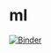 # ml
[![Binder](https://mybinder.org/badge_logo.svg)](https://mybinder.org/v2/gh/jevogel/ml/master)
